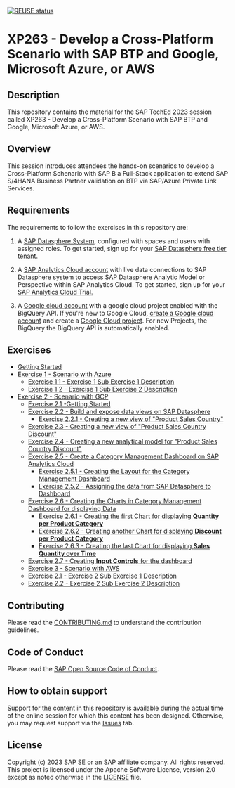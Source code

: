 [![REUSE status](https://api.reuse.software/badge/github.com/SAP-samples/teched2023-XP263)](https://api.reuse.software/info/github.com/SAP-samples/teched2023-XP263)

# XP263 - Develop a Cross-Platform Scenario with SAP BTP and Google, Microsoft Azure, or AWS

## Description

This repository contains the material for the SAP TechEd 2023 session called XP263 - Develop a Cross-Platform Scenario with SAP BTP and Google, Microsoft Azure, or AWS.  

## Overview

This session introduces attendees the hands-on scenarios to develop a Cross-Platform Schenario with SAP B a Full-Stack application to extend SAP S/4HANA Business Partner validation on BTP via SAP/Azure Private Link Services.​

## Requirements

The requirements to follow the exercises in this repository are:

1. A [SAP Datasphere System](https://www.sap.com/india/products/technology-platform/datasphere.html), configured with spaces and users with assigned roles. 
To get started, sign up for your [SAP Datasphere free tier tenant.](https://www.sap.com/products/technology-platform/datasphere/trial.html)

2. A [SAP Analytics Cloud account](https://www.sap.com/india/products/technology-platform/cloud-analytics.html) with live data connections to SAP Datasphere system to access SAP Datasphere Analytic Model or Perspective within SAP Analytics Cloud.
To get started, sign up for your [SAP Analytics Cloud Trial.](https://www.sap.com/products/technology-platform/cloud-analytics/trial.html)

3. A [Google cloud account](https://cloud.google.com) with a google cloud project enabled with the BigQuery API. If you're new to Google Cloud, [create a Google cloud account](https://cloud.google.com/free/) and create a [Google Cloud project](https://developers.google.com/workspace/guides/create-project). For new Projects, the BigQuery the BigQuery API is automatically enabled. 


## Exercises

- [Getting Started](exercises/ex0/)
- [Exercise 1 - Scenario with Azure](exercises/ex1/)
    - [Exercise 1.1 - Exercise 1 Sub Exercise 1 Description](exercises/ex1#exercise-11-sub-exercise-1-description)
    - [Exercise 1.2 - Exercise 1 Sub Exercise 2 Description](exercises/ex1#exercise-12-sub-exercise-2-description)
- [Exercise 2 - Scenario with GCP](exercises/ex2/)
    - [Exercise 2.1 -Getting Started](exercises/ex2/ex2.1/)
    - [Exercise 2.2 - Build and expose data views on SAP Datasphere](exercises/ex2/ex2.2/)
        - [Exercise 2.2.1 - Creating a new view of "Product Sales Country"](exercises/ex2/ex2.2/#exercise-1--creating-a-new-view-of-product-sales-country)
    - [Exercise 2.3 - Creating a new view of "Product Sales Country Discount"](exercises/ex2/ex2.3/)
    - [Exercise 2.4 - Creating a new analytical model for "Product Sales Country Discount"](exercises/ex2/ex2.4/)
    - [Exercise 2.5 - Create a Category Management Dashboard on SAP Analytics Cloud](exercises/ex2/ex2.5/)
        - [Exercise 2.5.1 - Creating the Layout for the Category Management Dashboard](exercises/ex2/ex2.5#exercise-41-creating-the-layout-for-the-category-management-dashboard)
        - [Exercise 2.5.2 - Assigning the data from SAP Datasphere to Dashboard](exercises/ex2/ex2.5#exercise-42-assigning-the-data-from-sap-datasphere-to-dashboard)
    - [Exercise 2.6 - Creating the Charts in Category Management Dashboard for displaying Data](exercises/ex2/ex2.6)
        - [Exercise 2.6.1 - Creating the first Chart for displaying **Quantity per Product Category**](exercises/ex2/ex2.6#exercise-51-creating-the-first-chart-for-displaying-quantity-per-product-category)
        - [Exercise 2.6.2 - Creating another Chart for displaying **Discount per Product Category**](exercises/ex2/ex2.6#exercise-52-creating-another-chart-for-displaying-discount-per-product-category)
        - [Exercise 2.6.3 - Creating the last Chart for displaying **Sales Quantity over Time** ](exercises/ex2/ex2.6#exercise-53-creating-the-last-chart-for-displaying-sales-quantity-over-time)
    - [Exercise 2.7 - Creating **Input Controls** for the dashboard](exercises/ex2/ex2.7/)
    - [Exercise 3 - Scenario with AWS](exercises/ex2/)
    - [Exercise 2.1 - Exercise 2 Sub Exercise 1 Description](exercises/ex2#exercise-21-sub-exercise-1-description)
    - [Exercise 2.2 - Exercise 2 Sub Exercise 2 Description](exercises/ex2#exercise-22-sub-exercise-2-description)

## Contributing
Please read the [CONTRIBUTING.md](./CONTRIBUTING.md) to understand the contribution guidelines.

## Code of Conduct
Please read the [SAP Open Source Code of Conduct](https://github.com/SAP-samples/.github/blob/main/CODE_OF_CONDUCT.md).

## How to obtain support

Support for the content in this repository is available during the actual time of the online session for which this content has been designed. Otherwise, you may request support via the [Issues](../../issues) tab.

## License
Copyright (c) 2023 SAP SE or an SAP affiliate company. All rights reserved. This project is licensed under the Apache Software License, version 2.0 except as noted otherwise in the [LICENSE](LICENSES/Apache-2.0.txt) file.
